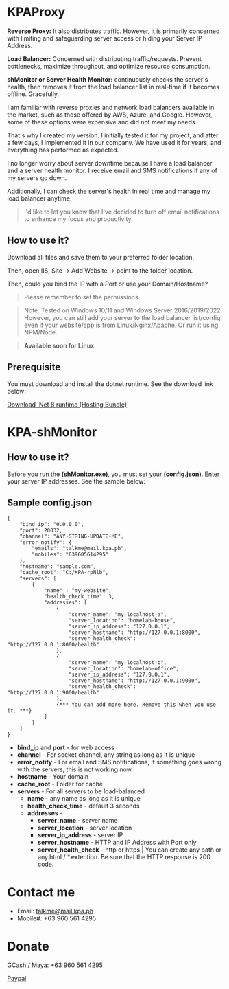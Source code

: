 
# KPAProxy

**Reverse Proxy:** It also distributes traffic. However, it is primarily concerned with limiting and safeguarding server access or hiding your Server IP Address.

**Load Balancer:** Concerned with distributing traffic/requests. Prevent bottlenecks, maximize throughput, and optimize resource consumption.

**shMonitor or Server Health Monitor:** continuously checks the server's health, then removes it from the load balancer list in real-time if it becomes offline. Gracefully.

I am familiar with reverse proxies and network load balancers available in the market, such as those offered by AWS, Azure, and Google. However, some of these options were expensive and did not meet my needs.

That's why I created my version. I initially tested it for my project, and after a few days, I implemented it in our company. We have used it for years, and everything has performed as expected.

I no longer worry about server downtime because I have a load balancer and a server health monitor. I receive email and SMS notifications if any of my servers go down.

Additionally, I can check the server's health in real time and manage my load balancer anytime.

> I'd like to let you know that I've decided to turn off email notifications to enhance my focus and productivity.

## How to use it?

Download all files and save them to your preferred folder location. 

Then, open IIS, Site -> Add Website -> point to the folder location. 

Then, could you bind the IP with a Port or use your Domain/Hostname?

> Please remember to set the permissions.

> Note: Tested on Windows 10/11 and Windows Server 2016/2019/2022. However, you can still add your server to the load balancer list/config, even if your website/app is from Linux/Nginx/Apache. Or run it using NPM/Node.

> **Available soon for Linux**

## Prerequisite

You must download and install the dotnet runtime. See the download link below:

[Download .Net 8 runtime (Hosting Bundle)](https://dotnet.microsoft.com/en-us/download/dotnet/thank-you/runtime-aspnetcore-8.0.1-windows-hosting-bundle-installer "Dotnet 8")

# KPA-shMonitor

## How to use it?

Before you run the **(shMonitor.exe)**, you must set your **(config.json)**. Enter your server IP addresses. See the sample below:

## Sample config.json

```
{
    "bind_ip": "0.0.0.0",
    "port": 20032,
    "channel": "ANY-STRING-UPDATE-ME",
    "error_notify": {
        "emails": "talkme@mail.kpa.ph",
        "mobiles": "639605614295"
    },
    "hostname": "sample.com",
    "cache_root": "C:/KPA-rpNlb",
    "servers": [
        {
            "name" : "my-website",
            "health_check_time": 3,
            "addresses": [
                {
                    "server_name": "my-localhost-a",
                    "server_location": "homelab-house",
                    "server_ip_address": "127.0.0.1",
                    "server_hostname": "http://127.0.0.1:8000",
                    "server_health_check": "http://127.0.0.1:8000/health"
                },
                {
                    "server_name": "my-localhost-b",
                    "server_location": "homelab-office",
                    "server_ip_address": "127.0.0.1",
                    "server_hostname": "http://127.0.0.1:9000",
                    "server_health_check": "http://127.0.0.1:9000/health"
                },
                {*** You can add more here. Remove this when you use it. ***}
            ]
        }
    ]
}
```

- **bind_ip** and **port** - for web access
- **channel** - For socket channel, any string as long as it is unique
- **error_notify** - For email and SMS notifications, if something goes wrong with the servers, this is not working now.
- **hostname** - Your domain
- **cache_root** - Folder for cache
- **servers** - For all servers to be load-balanced
    - **name** - any name as long as it is unique
    - **health_check_time** - default 3 seconds
    - **addresses** -
        - **server_name** - server name
        - **server_location** - server location
        - **server_ip_address** - server IP
        - **server_hostname** - HTTP and IP Address with Port only
        - **server_health_check** - http or https | You can create any path or any.html / *.extention. Be sure that the HTTP response is 200 code.

# Contact me

- Email: talkme@mail.kpa.ph
- Mobile#: +63 960 561 4295

# Donate

GCash / Maya: +63 960 561 4295

[Paypal](https://paypal.me/kpa21 "Paypal")
